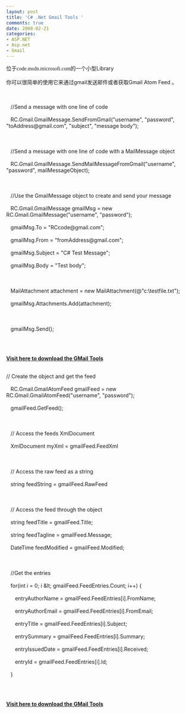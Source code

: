 ```yaml
---
layout: post
title: 'C# .Net Gmail Tools '
comments: true
date: 2008-02-21
categories:
- ASP.NET
- Asp.net
- Gmail
---
```


<p>位于<font face="Verdana">code.msdn.microsoft.com</font>的一个小型Library<br /><br />你可以很简单的使用它来通过gmail发送邮件或者获取Gmail Atom Feed 。<br /><br /> <br /></p>
<p></p>
<div class="codeDiv">   //Send a message with one line of code <br /><br />   RC.Gmail.GmailMessage.SendFromGmail("username", "password", "toAddress@gmail.com", "subject", "message body"); <br /><br /><br /><br />   //Send a message with one line of code with a MailMessage object <br /><br />   RC.Gmail.GmailMessage.SendMailMessageFromGmail("username", "password", mailMessageObject); <br /><br /><br /><br />   //Use the GmailMessage object to create and send your message <br /><br />   RC.Gmail.GmailMessage gmailMsg = new RC.Gmail.GmailMessage("username", "password"); <br /><br />   gmailMsg.To = "RCcode@gmail.com"; <br /><br />   gmailMsg.From = "fromAddress@gmail.com"; <br /><br />   gmailMsg.Subject = "C# Test Message"; <br /><br />   gmailMsg.Body = "Test body"; <br /><br /><br /><br />   MailAttachment attachment = new MailAttachment(@"c:\testfile.txt"); <br /><br />   gmailMsg.Attachments.Add(attachment); <br /><br /><br /><br />   gmailMsg.Send();<br /><br /><p> </p>
</div>
<p></p>
<p><a href="http://code.msdn.microsoft.com/CSharpGmail" target="_blank" mce_href="http://code.msdn.microsoft.com/CSharpGmail"><strong>Visit here to download the GMail Tools</strong></a><br /><br /></p>
<div class="codeDiv">
<p>// Create the object and get the feed <br /><br />   RC.Gmail.GmailAtomFeed gmailFeed = new RC.Gmail.GmailAtomFeed("username", "password"); <br /><br />   gmailFeed.GetFeed(); <br /><br /><br /><br />   // Access the feeds XmlDocument <br /><br />   XmlDocument myXml = gmailFeed.FeedXml <br /><br /><br /><br />   // Access the raw feed as a string <br /><br />   string feedString = gmailFeed.RawFeed <br /><br /><br /><br />   // Access the feed through the object <br /><br />   string feedTitle = gmailFeed.Title; <br /><br />   string feedTagline = gmailFeed.Message; <br /><br />   DateTime feedModified = gmailFeed.Modified; <br /><br /><br /><br />   //Get the entries <br /><br />   for(int i = 0; i &amp;lt; gmailFeed.FeedEntries.Count; i++) { <br /><br />      entryAuthorName = gmailFeed.FeedEntries[i].FromName; <br /><br />      entryAuthorEmail = gmailFeed.FeedEntries[i].FromEmail; <br /><br />      entryTitle = gmailFeed.FeedEntries[i].Subject; <br /><br />      entrySummary = gmailFeed.FeedEntries[i].Summary; <br /><br />      entryIssuedDate = gmailFeed.FeedEntries[i].Received; <br /><br />      entryId = gmailFeed.FeedEntries[i].Id; <br /><br />   }<br /><br /></p>
<br /><p><a href="http://code.msdn.microsoft.com/CSharpGmail" target="_blank" mce_href="http://code.msdn.microsoft.com/CSharpGmail"><strong>Visit here to download the GMail Tools</strong></a></p>
</div>				
